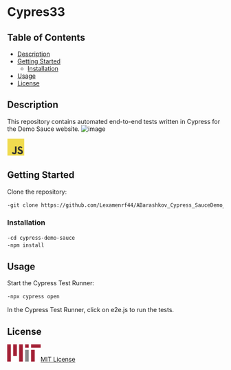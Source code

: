 
# Cypres33
## Table of Contents

- [Description](#description)
- [Getting Started](#getting-started)
    - [Installation](#installation)
- [Usage](#usage)
- [License](#license)

## Description

This repository contains automated end-to-end tests written in Cypress for the Demo Sauce website.
![image](https://user-images.githubusercontent.com/89348016/236886179-de5de5ea-4071-43fe-953f-6b9659b8998e.png)

<a href="https://developer.mozilla.org/en-US/docs/Web/JavaScript"><img src="https://raw.githubusercontent.com/devicons/devicon/master/icons/javascript/javascript-original.svg" height="40px" width="40px" /></a>


## Getting Started

Clone the repository:
```bash
-git clone https://github.com/Lexamenrf44/ABarashkov_Cypress_SauceDemo_project.git
```

### Installation
```bash
-cd cypress-demo-sauce
-npm install
```

## Usage

Start the Cypress Test Runner:

```bash
-npx cypress open
```
In the Cypress Test Runner,
click on e2e.js to run the tests.


## License

<a href="https://choosealicense.com/licenses/mit/"><img src="https://raw.githubusercontent.com/johnturner4004/readme-generator/master/src/components/assets/images/mit.svg" height=40 />MIT License</a>